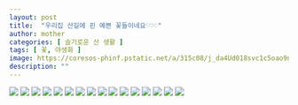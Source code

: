 ```yaml
---
layout: post
title:  "우리집 산길에 핀 예쁜 꽃들이네요♡♡♡"
author: mother
categories: [ 슬기로운 산 생활 ]
tags: [ 꽃, 야생화 ]
image: https://coresos-phinf.pstatic.net/a/315c08/j_da4Ud018svc1c5oao9nt811l_srh9k9.jpg?type=ff500_750
description: ""
---
```


![](https://coresos-phinf.pstatic.net/a/315cg6/j_da4Ud018svc13vlz75bvvuq5_srh9k9.jpg?type=e1920_std)
![](https://coresos-phinf.pstatic.net/a/315c2c/j_ea4Ud018svcabjsi80y19zi_srh9k9.jpg?type=e1920_std)
![](https://coresos-phinf.pstatic.net/a/315ca4/j_fa4Ud018svcunb79gfg6qqd_srh9k9.jpg?type=e1920_std)
![](https://coresos-phinf.pstatic.net/a/315cca/j_fa4Ud018svc1fik65ixztqxf_srh9k9.jpg?type=e1920_std)
![](https://coresos-phinf.pstatic.net/a/315c4g/j_ha4Ud018svcclourhwzbt8v_srh9k9.jpg?type=e1920_std)
![](https://coresos-phinf.pstatic.net/a/315c40/j_ha4Ud018svcv70dmj7x14xt_srh9k9.jpg?type=e1920_std)
![](https://coresos-phinf.pstatic.net/a/315cj3/j_ia4Ud018svc1w2wkyqmvc20x_srh9k9.jpg?type=e1920_std)
![](https://coresos-phinf.pstatic.net/a/315ch8/j_ia4Ud018svc15p35mthzwzfy_srh9k9.jpg?type=e1920_std)
![](https://coresos-phinf.pstatic.net/a/315ch2/j_ja4Ud018svc85ah7toutcca_srh9k9.jpg?type=e1920_std)
![](https://coresos-phinf.pstatic.net/a/315cae/j_9a4Ud018svczpfqeq7f9cle_srh9k9.jpg?type=e1920_std)
![](https://coresos-phinf.pstatic.net/a/315cag/j_9a4Ud018svc13sjhtkwfm8ww_srh9k9.jpg?type=e1920_std)
![](https://coresos-phinf.pstatic.net/a/315cbd/j_aa4Ud018svc19sh29jdddqtj_srh9k9.jpg?type=e1920_std)
![](https://coresos-phinf.pstatic.net/a/315ccc/j_aa4Ud018svc1gv91jvnen6sn_srh9k9.jpg?type=e1920_std)
![](https://coresos-phinf.pstatic.net/a/315cgg/j_ba4Ud018svc1ultlnew0h2v8_srh9k9.jpg?type=e1920_std)
![](https://coresos-phinf.pstatic.net/a/315ci3/j_ba4Ud018svcbuji4r6stqan_srh9k9.jpg?type=e1920_std)
![](https://coresos-phinf.pstatic.net/a/315cgc/j_ca4Ud018svc1llor5wvpgpcp_srh9k9.jpg?type=e1920_std)